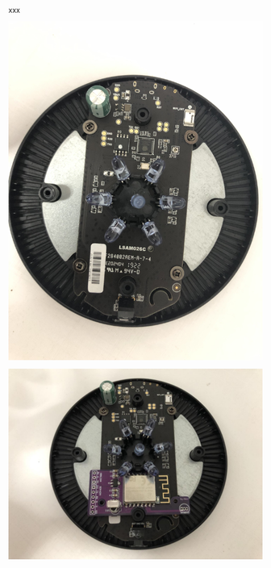xxx

![image](IMG_1509.JPG)

<!-- <img src="Disassemble/IMG_1509.JPG" width="745" alt="图片描述文字"/> -->

<img src="Disassemble/wechat_20210811204149.jpg" width="745" alt="loading-image"/>


